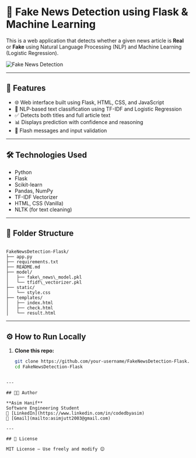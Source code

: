 # 📰 Fake News Detection using Flask & Machine Learning

This is a web application that detects whether a given news article is **Real** or **Fake** using Natural Language Processing (NLP) and Machine Learning (Logistic Regression).

![Fake News Detection]([[https://your-screenshot-or-demo-link.png](https://github.com/codedbyasim/FakeNewsDetection-Flask/blob/main/Home.PNG)](https://github.com/codedbyasim/FakeNewsDetection-Flask/blob/main/Home.PNG))

---

## 🚀 Features

- 🌐 Web interface built using Flask, HTML, CSS, and JavaScript
- 🧠 NLP-based text classification using TF-IDF and Logistic Regression
- ✅ Detects both titles and full article text
- 📊 Displays prediction with confidence and reasoning
- 💬 Flash messages and input validation

---

## 🛠️ Technologies Used

- Python
- Flask
- Scikit-learn
- Pandas, NumPy
- TF-IDF Vectorizer
- HTML, CSS (Vanilla)
- NLTK (for text cleaning)

---

## 📂 Folder Structure

```

FakeNewsDetection-Flask/
├── app.py
├── requirements.txt
├── README.md
├── model/
│   ├── fake\_news\_model.pkl
│   └── tfidf\_vectorizer.pkl
├── static/
│   └── style.css
├── templates/
│   ├── index.html
│   ├── check.html
│   └── result.html

````

---

## ⚙️ How to Run Locally

1. **Clone this repo:**
   ```bash
   git clone https://github.com/your-username/FakeNewsDetection-Flask.git
   cd FakeNewsDetection-Flask
````

---

## 👨‍💻 Author

**Asim Hanif**
Software Engineering Student
🔗 [LinkedIn](https://www.linkedin.com/in/codedbyasim)
📧 [Gmail](mailto:asimjutt2003@gmail.com)

---

## 📄 License

MIT License – Use freely and modify 😊

